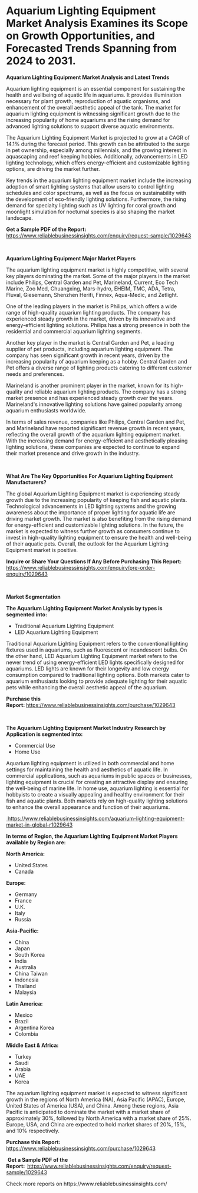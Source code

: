 <p><h1>Aquarium Lighting Equipment Market Analysis Examines its Scope on Growth Opportunities, and Forecasted Trends Spanning from 2024 to 2031.</h1></p><p><strong>Aquarium Lighting Equipment Market Analysis and Latest Trends</strong></p>
<p><p>Aquarium lighting equipment is an essential component for sustaining the health and wellbeing of aquatic life in aquariums. It provides illumination necessary for plant growth, reproduction of aquatic organisms, and enhancement of the overall aesthetic appeal of the tank. The market for aquarium lighting equipment is witnessing significant growth due to the increasing popularity of home aquariums and the rising demand for advanced lighting solutions to support diverse aquatic environments.</p><p>The Aquarium Lighting Equipment Market is projected to grow at a CAGR of 14.1% during the forecast period. This growth can be attributed to the surge in pet ownership, especially among millennials, and the growing interest in aquascaping and reef keeping hobbies. Additionally, advancements in LED lighting technology, which offers energy-efficient and customizable lighting options, are driving the market further.</p><p>Key trends in the aquarium lighting equipment market include the increasing adoption of smart lighting systems that allow users to control lighting schedules and color spectrums, as well as the focus on sustainability with the development of eco-friendly lighting solutions. Furthermore, the rising demand for specialty lighting such as UV lighting for coral growth and moonlight simulation for nocturnal species is also shaping the market landscape.</p></p>
<p><strong>Get a Sample PDF of the Report:&nbsp;</strong> <a href="https://www.reliablebusinessinsights.com/enquiry/request-sample/1029643">https://www.reliablebusinessinsights.com/enquiry/request-sample/1029643</a></p>
<p>&nbsp;</p>
<p><strong>Aquarium Lighting Equipment Major Market Players</strong></p>
<p><p>The aquarium lighting equipment market is highly competitive, with several key players dominating the market. Some of the major players in the market include Philips, Central Garden and Pet, Marineland, Current, Eco Tech Marine, Zoo Med, Chuangxing, Mars-hydro, EHEIM, TMC, ADA, Tetra, Fluval, Giesemann, Shenzhen Herifi, Finnex, Aqua-Medic, and Zetlight. </p><p>One of the leading players in the market is Philips, which offers a wide range of high-quality aquarium lighting products. The company has experienced steady growth in the market, driven by its innovative and energy-efficient lighting solutions. Philips has a strong presence in both the residential and commercial aquarium lighting segments.</p><p>Another key player in the market is Central Garden and Pet, a leading supplier of pet products, including aquarium lighting equipment. The company has seen significant growth in recent years, driven by the increasing popularity of aquarium keeping as a hobby. Central Garden and Pet offers a diverse range of lighting products catering to different customer needs and preferences.</p><p>Marineland is another prominent player in the market, known for its high-quality and reliable aquarium lighting products. The company has a strong market presence and has experienced steady growth over the years. Marineland's innovative lighting solutions have gained popularity among aquarium enthusiasts worldwide.</p><p>In terms of sales revenue, companies like Philips, Central Garden and Pet, and Marineland have reported significant revenue growth in recent years, reflecting the overall growth of the aquarium lighting equipment market. With the increasing demand for energy-efficient and aesthetically pleasing lighting solutions, these companies are expected to continue to expand their market presence and drive growth in the industry.</p></p>
<p>&nbsp;</p>
<p><strong>What Are The Key Opportunities For Aquarium Lighting Equipment Manufacturers?</strong></p>
<p><p>The global Aquarium Lighting Equipment market is experiencing steady growth due to the increasing popularity of keeping fish and aquatic plants. Technological advancements in LED lighting systems and the growing awareness about the importance of proper lighting for aquatic life are driving market growth. The market is also benefiting from the rising demand for energy-efficient and customizable lighting solutions. In the future, the market is expected to witness further growth as consumers continue to invest in high-quality lighting equipment to ensure the health and well-being of their aquatic pets. Overall, the outlook for the Aquarium Lighting Equipment market is positive.</p></p>
<p><strong>Inquire or Share Your Questions If Any Before Purchasing This Report:</strong> <a href="https://www.reliablebusinessinsights.com/enquiry/pre-order-enquiry/1029643">https://www.reliablebusinessinsights.com/enquiry/pre-order-enquiry/1029643</a></p>
<p>&nbsp;</p>
<p><strong>Market Segmentation</strong></p>
<p><strong>The Aquarium Lighting Equipment Market Analysis by types is segmented into:</strong></p>
<p><ul><li>Traditional Aquarium Lighting Equipment</li><li>LED Aquarium Lighting Equipment</li></ul></p>
<p><p>Traditional Aquarium Lighting Equipment refers to the conventional lighting fixtures used in aquariums, such as fluorescent or incandescent bulbs. On the other hand, LED Aquarium Lighting Equipment market refers to the newer trend of using energy-efficient LED lights specifically designed for aquariums. LED lights are known for their longevity and low energy consumption compared to traditional lighting options. Both markets cater to aquarium enthusiasts looking to provide adequate lighting for their aquatic pets while enhancing the overall aesthetic appeal of the aquarium.</p></p>
<p><strong>Purchase this Report:&nbsp;</strong><a href="https://www.reliablebusinessinsights.com/purchase/1029643">https://www.reliablebusinessinsights.com/purchase/1029643</a></p>
<p>&nbsp;</p>
<p><strong>The Aquarium Lighting Equipment Market Industry Research by Application is segmented into:</strong></p>
<p><ul><li>Commercial Use</li><li>Home Use</li></ul></p>
<p><p>Aquarium lighting equipment is utilized in both commercial and home settings for maintaining the health and aesthetics of aquatic life. In commercial applications, such as aquariums in public spaces or businesses, lighting equipment is crucial for creating an attractive display and ensuring the well-being of marine life. In home use, aquarium lighting is essential for hobbyists to create a visually appealing and healthy environment for their fish and aquatic plants. Both markets rely on high-quality lighting solutions to enhance the overall appearance and function of their aquariums.</p></p>
<p><a href="https://www.reliablebusinessinsights.com/aquarium-lighting-equipment-market-in-global-r1029643">&nbsp;https://www.reliablebusinessinsights.com/aquarium-lighting-equipment-market-in-global-r1029643</a></p>
<p><strong>In terms of Region, the Aquarium Lighting Equipment Market Players available by Region are:</strong></p>
<p>
    <p> <strong> North America: </strong>
        <ul>
            <li>United States</li>
            <li>Canada</li>
        </ul>
        </p> 
    <p> <strong> Europe: </strong>
        <ul>
            <li>Germany</li>
            <li>France</li>
            <li>U.K.</li>
            <li>Italy</li>
            <li>Russia</li>
        </ul>
        </p> 
    <p> <strong> Asia-Pacific: </strong>
        <ul>
            <li>China</li>
            <li>Japan</li>
            <li>South Korea</li>
            <li>India</li>
            <li>Australia</li>
            <li>China Taiwan</li>
            <li>Indonesia</li>
            <li>Thailand</li>
            <li>Malaysia</li>
        </ul>
        </p> 
    <p> <strong> Latin America: </strong>
        <ul>
            <li>Mexico</li>
            <li>Brazil</li>
            <li>Argentina Korea</li>
            <li>Colombia</li>
        </ul>
        </p> 
    <p> <strong> Middle East & Africa: </strong>
        <ul>
            <li>Turkey</li>
            <li>Saudi</li>
            <li>Arabia</li>
            <li>UAE</li>
            <li>Korea</li>
        </ul>
    </p>
    </p>
<p><p>The aquarium lighting equipment market is expected to witness significant growth in the regions of North America (NA), Asia Pacific (APAC), Europe, United States of America (USA), and China. Among these regions, Asia Pacific is anticipated to dominate the market with a market share of approximately 30%, followed by North America with a market share of 25%. Europe, USA, and China are expected to hold market shares of 20%, 15%, and 10% respectively.</p></p>
<p><strong>Purchase this Report: </strong><a href="https://www.reliablebusinessinsights.com/purchase/1029643">https://www.reliablebusinessinsights.com/purchase/1029643</a></p>
<p>&nbsp;<strong>Get a Sample PDF of the Report:&nbsp;&nbsp;</strong><a href="https://www.reliablebusinessinsights.com/enquiry/request-sample/1029643">https://www.reliablebusinessinsights.com/enquiry/request-sample/1029643</a></p>
<p><strong></strong></p>
<p>Check more reports on https://www.reliablebusinessinsights.com/</p>